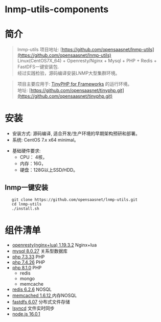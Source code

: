 lnmp-utils-components
============

简介
===
> lnmp-utils 项目地址: [https://github.com/opensaasnet/lnmp-utils](https://github.com/opensaasnet/lnmp-utils)  
>  Linux(CentOS7X_64) + Openresty/Nginx + Mysql + PHP + Redis + FastDFS一键安装包.   
>  经过实践检验，源码编译安装LNMP大型集群环境。   

> 项目主要应用于: [TinyPHP for Frameworks](https://github.com/opensaasnet/tinyphp.git) 的运行环境。   
>  地址: [https://github.com/opensaasnet/tinyphp.git](https://github.com/opensaasnet/tinyphp.git)    

安装
===
- 安装方式: 源码编译, 适合开发/生产环境的早期架构预研和部署。   
- 系统: CentOS 7.x x64 minimal。  
 
+ 基础硬件要求:
  - CPU： 4核，  
  - 内存：16G，  
  - 硬盘：128G以上SSD/HDD。 
   
lnmp一键安装  
---- 
```shell
   git clone https://github.com/opensaasnet/lnmp-utils.git
   cd lnmp-utils
   ./install.sh
```

组件清单   
=======
+ [openresty(nginx+lua) 1.19.3.2](https://github.com/openresty/openresty.git)     Nginx+lua   
+ [mysql 8.0.27](http://cdn.mysql.com/Downloads/MySQL-8.0/mysql-8.0.27.tar.gz)  关系型数据库   
+ [php 7.3.33](http://www.php.net/)  PHP    
+ [php 7.4.26](http://www.php.net/)  PHP    
+ [php 8.1.0](http://www.php.net/)  PHP
  + redis
  + mongo
  + memcache     
+ [redis 6.2.6](http://www.redis.io/)  NOSQL   
+ [memcached 1.6.12 ](http://www.memcached.org/)  内存NOSQL   
+ [fastdfs 6.07](https://github.com/happyfish100/fastdfs)  分布式文件存储   
+ [lsyncd](https://github.com/lsyncd/lsyncd)  文件实时同步   
+ [node.js 16.0.1](https://nodejs.org/)   
